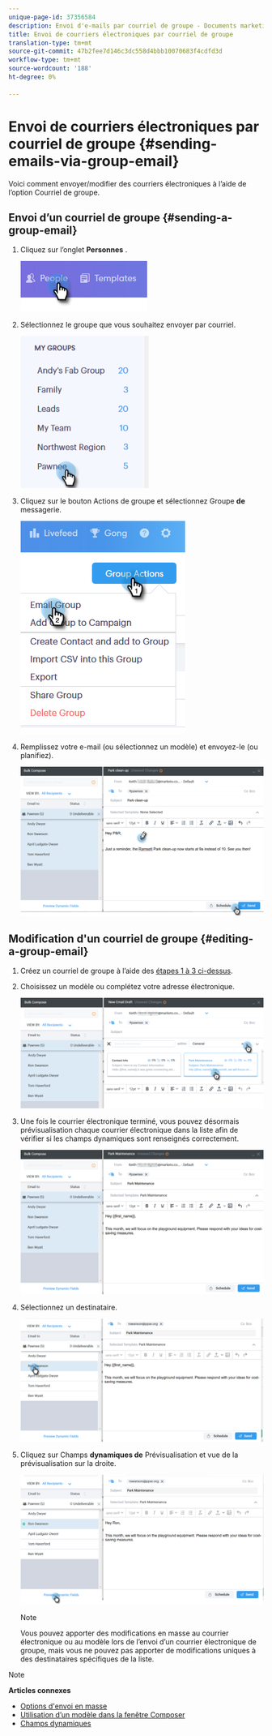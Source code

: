 ```yaml
---
unique-page-id: 37356584
description: Envoi d'e-mails par courriel de groupe - Documents marketing - Documentation du produit
title: Envoi de courriers électroniques par courriel de groupe
translation-type: tm+mt
source-git-commit: 47b2fee7d146c3dc558d4bbb10070683f4cdfd3d
workflow-type: tm+mt
source-wordcount: '188'
ht-degree: 0%

---
```



# Envoi de courriers électroniques par courriel de groupe {#sending-emails-via-group-email}

Voici comment envoyer/modifier des courriers électroniques à l’aide de l’option Courriel de groupe.

## Envoi d’un courriel de groupe {#sending-a-group-email}

1. Cliquez sur l’onglet **Personnes** .

   ![](assets/one-3.png)

1. Sélectionnez le groupe que vous souhaitez envoyer par courriel.

   ![](assets/two-3.png)

1. Cliquez sur le bouton Actions de groupe et sélectionnez Groupe **de** messagerie.

   ![](assets/three-3.png)

1. Remplissez votre e-mail (ou sélectionnez un modèle) et envoyez-le (ou planifiez).

   ![](assets/four-3.png)

## Modification d&#39;un courriel de groupe {#editing-a-group-email}

1. Créez un courriel de groupe à l’aide des [étapes 1 à 3 ci-dessus](https://docs.marketo.com/display/DOCS/Sending+Emails+via+Group+Email#SendingEmailsviaGroupEmail-SendingaGroupEmail).
1. Choisissez un modèle ou complétez votre adresse électronique.

   ![](assets/edit-two.png)

1. Une fois le courrier électronique terminé, vous pouvez désormais prévisualisation chaque courrier électronique dans la liste afin de vérifier si les champs dynamiques sont renseignés correctement.

   ![](assets/edit-three.png)

1. Sélectionnez un destinataire.

   ![](assets/edit-four.png)

1. Cliquez sur Champs **dynamiques de** Prévisualisation et vue de la prévisualisation sur la droite.

   ![](assets/edit-five.png)

   >[!NOTE]
   >
   >Vous pouvez apporter des modifications en masse au courrier électronique ou au modèle lors de l’envoi d’un courrier électronique de groupe, mais vous ne pouvez pas apporter de modifications uniques à des destinataires spécifiques de la liste.

>[!NOTE]
>
>**Articles connexes**
>
>* [Options d&#39;envoi en masse](http://docs.marketo.com/x/HwQ6Ag)
>* [Utilisation d’un modèle dans la fenêtre Composer](http://docs.marketo.com/x/MQQ6Ag)
>* [Champs dynamiques](http://docs.marketo.com/x/wwDb)

>



